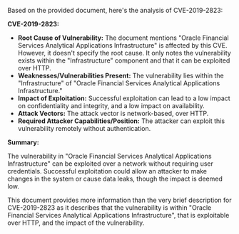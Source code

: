 Based on the provided document, here's the analysis of CVE-2019-2823:

**CVE-2019-2823:**

*   **Root Cause of Vulnerability:** The document mentions "Oracle Financial Services Analytical Applications Infrastructure" is affected by this CVE. However, it doesn't specify the root cause. It only notes the vulnerability exists within the "Infrastructure" component and that it can be exploited over HTTP.
*   **Weaknesses/Vulnerabilities Present:** The vulnerability lies within the "Infrastructure" of "Oracle Financial Services Analytical Applications Infrastructure."
*   **Impact of Exploitation:** Successful exploitation can lead to a low impact on confidentiality and integrity, and a low impact on availability.
*  **Attack Vectors:** The attack vector is network-based, over HTTP.
*   **Required Attacker Capabilities/Position:** The attacker can exploit this vulnerability remotely without authentication.

**Summary:**

The vulnerability in "Oracle Financial Services Analytical Applications Infrastructure" can be exploited over a network without requiring user credentials. Successful exploitation could allow an attacker to make changes in the system or cause data leaks, though the impact is deemed low.

This document provides more information than the very brief description for CVE-2019-2823 as it describes that the vulnerability is within "Oracle Financial Services Analytical Applications Infrastructure", that is exploitable over HTTP, and the impact of the vulnerability.